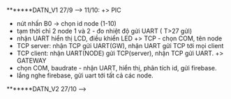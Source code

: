 *******DATN_V1
27/9 --> 11/10: 
+> PIC 
- nút nhấn B0 -> chọn id node (1-10) 
- tạm thời chỉ 2 node 1 và 2 - đo nhiệt độ gửi UART ( T>27 gửi) 
- nhận UART hiển thị LCD, điều khiển LED +> TCP - chọn COM, tên node 
- TCP server: nhận TCP gửi UART(GW), nhận UART gửi TCP tới mọi client 
- TCP client: nhận UART(NODE) gửi TCP(server), nhận TCP gửi UART. 
+> GATEWAY 
- chọn COM, baudrate - nhận UART, hiển thị, phân tích id, gửi firebase. 
- lắng nghe firebase, gửi uart tới tất cả các node.


*******DATN_V2
27/10 -->